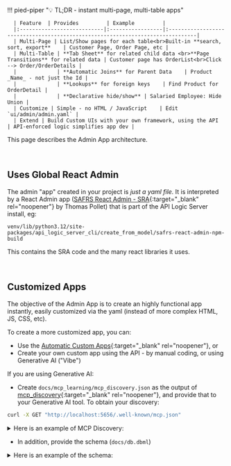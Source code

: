 !!! pied-piper ":bulb: TL;DR - instant multi-page, multi-table apps"

      | Feature  | Provides         | Example         |
      |:---------------------------|:-----------------|:-------------------------------------------------------------------------------|
      | Multi-Page | List/Show pages for each table<br>Built-in **search, sort, export**    | Customer Page, Order Page, etc | 
      | Multi-Table | **Tab Sheet** for related child data <br>**Page Transitions** for related data | Customer page has OrderList<br>Click --> Order/OrderDetails | 
      |             | **Automatic Joins** for Parent Data    | Product _Name_ - not just the Id | 
      |             | **Lookups** for foreign keys    | Find Product for OrderDetail | 
      |             | **Declarative hide/show** | Salaried Employee: Hide Union | 
      | Customize | Simple - no HTML / JavaScript    | Edit `ui/admin/admin.yaml` | 
      | Extend | Build Custom UIs with your own framework, using the API    | API-enforced logic simplifies app dev | 

This page describes the Admin App architecture.

<br>

## Uses Global React Admin

The admin "app" created in your project is *just a yaml file.*  It is interpreted by a React Admin app ([SAFRS React Admin - SRA](https://github.com/thomaxxl/safrs-react-admin){:target="_blank" rel="noopener"} by Thomas Pollet) that is part of the API Logic Server install, eg: 

```
venv/lib/python3.12/site-packages/api_logic_server_cli/create_from_model/safrs-react-admin-npm-build
```

This contains the SRA code and the many react libraries it uses.

<br>

## Customized Apps

The objective of the Admin App is to create an highly functional app instantly, easily customized via the yaml (instead of more complex HTML, JS, CSS, etc).

To create a more customized app, you can:

* Use the [Automatic Custom Apps](App-Custom.md){:target="_blank" rel="noopener"}, or
* Create your own custom app using the API - by manual coding, or using Generative AI ("Vibe")

If you are using Generative AI:

* Create `docs/mcp_learning/mcp_discovery.json` as the output of [mcp_discovery](Integration-MCP.md#1-discover-servers){:target="_blank" rel="noopener"}, and provide that to your Generative AI tool.  To obtain your discovery:

```bash
curl -X GET "http://localhost:5656/.well-known/mcp.json"
```

<details markdown>

<summary>Here is an example of MCP Discovery: </summary>


```json
{
  "base_url": "http://localhost:5656/api",
  "authorization_url": "http://localhost:5656/api/auth/login",
  "description": "API Logic Project: basic_demo",
  "learning": "To issue one request per row from a prior step (fan-out), use the syntax:\n\n\"$<stepIndex>[*].<fieldName>\"\n\nFor example, if step 0 returns orders, and you want to send a POST per customer:\n\nBefore (incorrect):\n    \"customer_id\": \"{customer_id}\"\n\nAfter (correct):\n    \"customer_id\": \"$0[*].customer_id\"\n    \nOnly if 'email' is in the Natural language query, send email by issing a POST request to the SysEmail endpoint, setting the subject, message and customer_id in the body.   DO NOT include a POST unless the word \u2018email\u2019 appears in the user query.\n\nFormat response as mcp_responseFormat.\n\n<mcp_responseFormat>\nclass QueryParam(BaseModel):\n    name: str  # attribute name\n    op: str  # eq, lt, gt\n    val: str\n\nclass JsonValues(BaseMopdel):\n    name: str  # name of attribute\n    value: str # value of attribute\n\nclass Resource(BaseModel):\n    tool_type: str\n    base_url: str\n    path: str # specified use case or requirement name (use 'General' if missing)\n    method: str # GET, PATCH, POST or DELETE\n    body: json # data for PATCH or POST\n    query_params: List(QueryParam) # filter for GET\n\nclass MCPResult(BaseModel):  # must match system/genai/prompt_inserts/response_format.prompt\n    schema_version: str\n    resources : List[Resource] # list resources\n\n<mcp_responseFormat/>\n",
  "resources": [
    {
      "fields": [
        "id",
        "name",
        "balance",
        "credit_limit",
        "email",
        "email_opt_out"
      ],
      "filterable": [
        "id",
        "name",
        "balance",
        "credit_limit",
        "email",
        "email_opt_out"
      ],
      "methods": [
        "GET",
        "PATCH",
        "POST",
        "DELETE"
      ],
      "name": "Customer",
      "path": "/Customer"
    },
    {
      "fields": [
        "id",
        "order_id",
        "product_id",
        "quantity",
        "amount",
        "unit_price"
      ],
      "filterable": [
        "id",
        "order_id",
        "product_id",
        "quantity",
        "amount",
        "unit_price"
      ],
      "methods": [
        "GET",
        "PATCH",
        "POST",
        "DELETE"
      ],
      "name": "Item",
      "path": "/Item"
    },
    {
      "fields": [
        "id",
        "notes",
        "customer_id",
        "CreatedOn",
        "date_shipped",
        "amount_total"
      ],
      "filterable": [
        "id",
        "notes",
        "customer_id",
        "CreatedOn",
        "date_shipped",
        "amount_total"
      ],
      "methods": [
        "GET",
        "PATCH",
        "POST",
        "DELETE"
      ],
      "name": "Order",
      "path": "/Order"
    },
    {
      "fields": [
        "id",
        "name",
        "unit_price"
      ],
      "filterable": [
        "id",
        "name",
        "unit_price"
      ],
      "methods": [
        "GET",
        "PATCH",
        "POST",
        "DELETE"
      ],
      "name": "Product",
      "path": "/Product"
    }
  ],
  "schema_version": "1.0",
  "tool_type": "json-api"
}
```
</details>

* In addition, provide the schema (`docs/db.dbml`)

<details markdown>

<summary>Here is an example of the schema: </summary>
```
// Copy this text, paste to https://dbdiagram.io/d
// Or, https://databasediagram.com/app
// Or, view in VSCode with extension: "DBML Live Preview"

Table Customer {
    id INTEGER [primary key]
    name VARCHAR 
    balance DECIMAL 
    credit_limit DECIMAL 
    email VARCHAR 
    email_opt_out BOOLEAN 
    }

Table Item {
    id INTEGER [primary key]
    order_id INTEGER 
    product_id INTEGER 
    quantity INTEGER 
    amount DECIMAL 
    unit_price DECIMAL 
    }

Table Order {
    id INTEGER [primary key]
    notes VARCHAR 
    customer_id INTEGER 
    CreatedOn DATE 
    date_shipped DATE 
    amount_total DECIMAL 
    }

Table Product {
    id INTEGER [primary key]
    name VARCHAR 
    unit_price DECIMAL 
    }



// Relationships
    Ref: Item.(order_id) < Order.(id)
    Ref: Item.(product_id) < Product.(id)
    Ref: Order.(customer_id) < Customer.(id)
```
</details>
